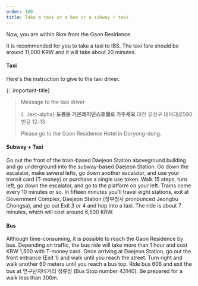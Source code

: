 ```yaml
---
order: 100
title: Take a taxi or a bus or a subway + taxi
---
```

Now, you are within 8km from the Gaon Residence.

It is recommended for you to take a taxi to IBS. The taxi fare should be around 11,000 KRW and it will take about 20 minutes.

#### Taxi
Here's the instruction to give to the taxi driver. 

{: .important-title}
> Message to the taxi driver
> 
> {: .text-alpha}
> **도룡동 가온레지던스호텔로 가주세요**
> 대전 유성구 대덕대로590번길 12-13
> 
> Please go to the Gaon Residence Hotel in Doryong-dong.

#### Subway + Taxi

Go out the front of the train-based Daejeon Station aboveground building and go underground into the subway-based Daejeon Station. Go down the escalator, make several lefts, go down another escalator, and use your transit card (T-money) or purchase a single use token. Walk 15 steps, turn left, go down the escalator, and go to the platform on your left. Trains come every 10 minutes or so. In fifteen minutes you’ll travel eight stations, exit at Government Complex, Daejeon Station (정부청사 pronounced Jeongbu Chongsa), and go out Exit 3 or 4 and hop into a taxi. The ride is about 7 minutes, which will cost around 6,500 KRW. 

#### Bus

Although time-consuming, it is possible to reach the Gaon Residence by bus. Depending on traffic, the bus ride will take more than 1 hour and cost KRW 1,500 with T-money card. Once arriving at Daejeon Station, go out the front entrance (Exit 1) and walk until you reach the street. Turn right and walk another 60 meters until you reach a bus top. Ride bus 606 and exit the bus 
at 연구단지네거리 정류장 (Bus Stop number 43140). Be prepared for a walk less than 300m.
